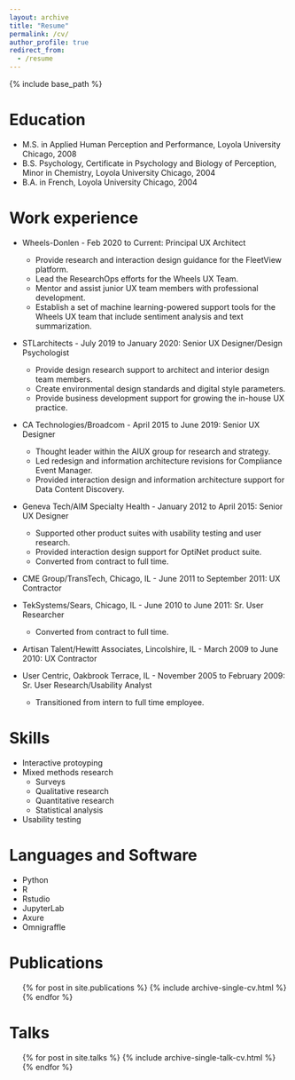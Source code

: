 ```yaml
---
layout: archive
title: "Resume"
permalink: /cv/
author_profile: true
redirect_from:
  - /resume
---
```


{% include base_path %}

Education
======
* M.S. in Applied Human Perception and Performance, Loyola University Chicago, 2008
* B.S. Psychology, Certificate in Psychology and Biology of Perception, Minor in Chemistry, Loyola University Chicago, 2004
* B.A. in French, Loyola University Chicago, 2004

Work experience
======
* Wheels-Donlen - Feb 2020 to Current: Principal UX Architect
  * Provide research and interaction design guidance for the FleetView platform.
  * Lead the ResearchOps efforts for the Wheels UX Team.
  * Mentor and assist junior UX team members with professional development.
  * Establish a set of machine learning-powered support tools for the Wheels UX team that include sentiment analysis and text summarization.

* STLarchitects - July 2019 to January 2020: Senior UX Designer/Design Psychologist
  * Provide design research support to architect and interior design team members.
  * Create environmental design standards and digital style parameters.
  * Provide business development support for growing the in-house UX practice.  

* CA Technologies/Broadcom - April 2015 to June 2019: Senior UX Designer
  * Thought leader within the AIUX group for research and strategy.
  * Led redesign and information architecture revisions for Compliance Event Manager.
  * Provided interaction design and information architecture support for Data Content Discovery.

* Geneva Tech/AIM Specialty Health - January 2012 to April 2015: Senior UX Designer
  * Supported other product suites with usability testing and user research.
  * Provided interaction design support for OptiNet product suite.
  * Converted from contract to full time.   

* CME Group/TransTech, Chicago, IL - June 2011 to September 2011: UX Contractor

* TekSystems/Sears, Chicago, IL - June 2010 to June 2011: Sr. User Researcher
  * Converted from contract to full time.

* Artisan Talent/Hewitt Associates, Lincolshire, IL - March 2009 to June 2010: UX Contractor

* User Centric, Oakbrook Terrace, IL - November 2005 to February 2009: Sr. User Research/Usability Analyst
  * Transitioned from intern to full time employee.
  
Skills
======
* Interactive protoyping
* Mixed methods research
  * Surveys
  * Qualitative research
  * Quantitative research
  * Statistical analysis
* Usability testing

Languages and Software
======
* Python
* R
* Rstudio
* JupyterLab
* Axure
* Omnigraffle

Publications
======
  <ul>{% for post in site.publications %}
    {% include archive-single-cv.html %}
  {% endfor %}</ul>
  
Talks
======
  <ul>{% for post in site.talks %}
    {% include archive-single-talk-cv.html %}
  {% endfor %}</ul>
